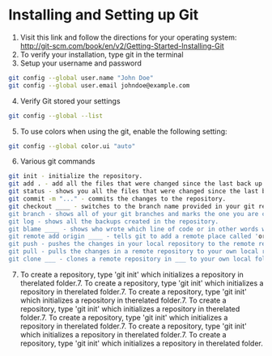 # Installing and Setting up Git

1. Visit this link and follow the directions for your operating system:   http://git-scm.com/book/en/v2/Getting-Started-Installing-Git
2. To verify your installation, type git in the terminal 
3. Setup your username and password
```bash
git config --global user.name "John Doe"
git config --global user.email johndoe@example.com
```
4. Verify Git stored your settings 
```bash
git config --global --list
```
5. To use colors when using the git, enable the following setting:
```bash
git config --global color.ui "auto"
```
6. Various git commands
```bash
git init - initialize the repository.
git add . - add all the files that were changed since the last back up to the staging area.
git status - shows you all the files that were changed since the last backup and which ones are already added to the staging area.
git commit -m "..." - commits the changes to the repository.
git checkout ____ - switches to the branch name provided in your git repository. This will create a new branch if the name provided doesn't exist.
git branch - shows all of your git branches and marks the one you are currently on.
git log - shows all the backups created in the repository.
git blame ____ - shows who wrote which line of code or in other words who is to be blamed for that particular line of code.
git remote add origin ____ - tells git to add a remote place called 'origin' to a remote URL ___.
git push - pushes the changes in your local repository to the remote repository.
git pull - pulls the changes in a remote repository to your own local repository.
git clone ___ - clones a remote repository in ___ to your own local folder.
```
7. To create a repository, type 'git init' which initializes a repository in therelated folder.7. To create a repository, type 'git init' which initializes a repository in therelated folder.7. To create a repository, type 'git init' which initializes a repository in therelated folder.7. To create a repository, type 'git init' which initializes a repository in therelated folder.7. To create a repository, type 'git init' which initializes a repository in therelated folder.7. To create a repository, type 'git init' which initializes a repository in therelated folder.7. To create a repository, type 'git init' which initializes a repository in therelated folder.

